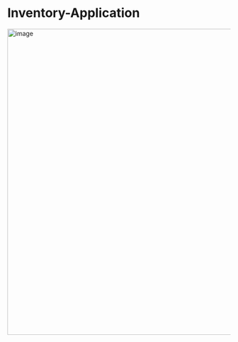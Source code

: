 # Inventory-Application

<img width="1515" height="693" alt="image" src="https://github.com/user-attachments/assets/070443ec-047b-4627-8720-5a60bf6cf5a1" />
